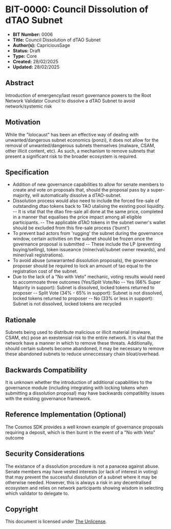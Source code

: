 # BIT-0000: Council Dissolution of dTAO Subnet

- **BIT Number:** 0006
- **Title:** Council Dissolution of dTAO Subnet
- **Author(s):** CapriciousSage
- **Status:** Draft
- **Type:** Core
- **Created:** 28/02/2025
- **Updated:** 28/02/2025

## Abstract

Introduction of emergency/last resort governance powers to the Root Network Validator Council to dissolve a dTAO Subnet to avoid network/systemic risk 

## Motivation

While the "lolocaust" has been an effective way of dealing with unwanted/dangerous subnet economics (ponzi), it does not allow for the removal of unwanted/dangerous subnets themselves (malware, CSAM, other illicit content, etc). As such, a mechanism to remove subnets that present a significant risk to the broader ecosystem is required.

## Specification

- Addition of new governance capabilities to allow for senate members to create and vote on proposals that, should the proposal pass by a super-majority, will automatically dissolve a dTAO-subnet.
- Dissolution process would also need to include the forced fire-sale of outstanding dtao tokens back to TAO utalising the existing pool liquidity.
  -- It is vital that the dtao fire-sale all done at the same price, completed in a manner that equalises the price impact among all eligible participants.
  -- The applicable dTAO tokens in the subnet owner's wallet should be excluded from this fire-sale process ('burnt')
- To prevent bad actors from 'rugging' the subnet during the governance window, certain activities on the subnet should be frozen once the governance proposal is submitted
  -- These include the LP (preventing buying/selling), token issueance (miner/vali/subnet owner rewards), and miner/vali registrations).
- To avoid abuse (unwarranted dissolution proposals), the governance proposer should be required to lock an amount of tao equal to the registration cost of the subnet.
- Due to the lack of a "No with Veto" mechanic, voting results would need to accommoate three outcomes (Yes/Split Vote/No
  -- Yes (66% Super Majority in support): Subnet is dissolved, locked tokens returned to proposer 
  -- Split Vote (34% - 65% in support): Subnet is not dissolved, locked tokens returned to proposer
  -- No (33% or less in support): Subnet is not dissolved, locked tokens are recycled

## Rationale

Subnets being used to distribute malicious or illicit material (malware, CSAM, etc) pose an exestensial risk to the entire network. It is vital that the network have a manner in which to remove these threats. Additionally, should certain subnets become abandoned, it may be necessary to remove these abandoned subnets to reduce unneccessary chain bloat/overhead.

## Backwards Compatibility

It is unknown whether the introduction of additional capabilities to the governance module (including integrating with locking tokens when submitting a dissolution proposal) may have backwards compatiblity issues with the existing governance framework.

## Reference Implementation (Optional)

The Cosmos SDK provides a well known example of governance proposals requiring a deposit, which is then burnt in the event of a "No with Veto" outcome

## Security Considerations

The existance of a dissolution procedure is not a panacea against abuse. Senate members may have vested interests (or lack of interest in voting) that may prevent the successful dissolution of a subnet where it may be otherwise needed. However, this is always a risk in any decentralised ecosystem and relies on network participants showing wisdom in selecting which validator to delegate to.  

## Copyright

This document is licensed under [The Unlicense](https://unlicense.org/).


